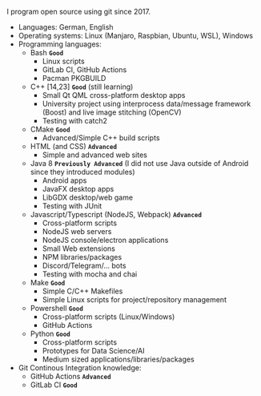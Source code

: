 I program open source using git since 2017.

- Languages: German, English
- Operating systems: Linux (Manjaro, Raspbian, Ubuntu, WSL), Windows
- Programming languages:
  - Bash **`Good`**
    - Linux scripts
    - GitLab CI, GitHub Actions
    - Pacman PKGBUILD
  - C++ [14,23] **`Good`** (still learning)
    - Small Qt QML cross-platform desktop apps
    - University project using interprocess data/message framework (Boost) and live image stitching (OpenCV)
    - Testing with catch2
  - CMake **`Good`**
    - Advanced/Simple C++ build scripts
  - HTML (and CSS) **`Advanced`**
    - Simple and advanced web sites
  - Java 8 **`Previously Advanced`** (I did not use Java outside of Android since they introduced modules)
    - Android apps
    - JavaFX desktop apps
    - LibGDX desktop/web game
    - Testing with JUnit
  - Javascript/Typescript (NodeJS, Webpack) **`Advanced`**
    - Cross-platform scripts
    - NodeJS web servers
    - NodeJS console/electron applications
    - Small Web extensions
    - NPM libraries/packages
    - Discord/Telegram/... bots
    - Testing with mocha and chai
  - Make **`Good`**
    - Simple C/C++ Makefiles
    - Simple Linux scripts for project/repository management
  - Powershell **`Good`**
    - Cross-platform scripts (Linux/Windows)
    - GitHub Actions
  - Python **`Good`**
    - Cross-platform scripts
    - Prototypes for Data Science/AI
    - Medium sized applications/libraries/packages
- Git Continous Integration knowledge:
  - GitHub Actions **`Advanced`**
  - GitLab CI **`Good`**
